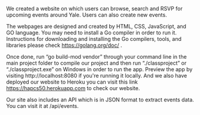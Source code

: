 We created a website on which users can browse, search and RSVP for upcoming events around Yale. Users can also create new events.

The webpages are designed and created by HTML, CSS, JavaScript, and GO language. You may need to install a Go compiler in order to run it. Instructions for downloading and installing the Go compilers, tools, and libraries please check https://golang.org/doc/ .

Once done, run “go build-mod vendor” through your command line in the main project folder to compile our project and then run “./classproject” or “./classproject.exe” on Windows in order to run the app. Preview the app by visiting http://localhost:8080 if you're running it locally. And we also have deployed our website to Heroku you can visit this link https://hapcs50.herokuapp.com to check our website. 

Our site also includes an API which is in JSON  format to extract events data. You can visit it at /api/events. 

